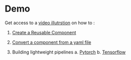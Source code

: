 # Demo

Get access to a [video illutrstion](https://drive.google.com/drive/folders/1rpHqe3cuk6FaUjrO2ly8Z5ByHJqnI_0p?usp=sharing) on how to :

   1. [Create a Reusable Component](https://drive.google.com/file/d/1dmCudsm5eDiPzlo96PPZsv2OcI3iy_3S/view?usp=sharing)
  
   2. [Convert a component from a yaml file](https://drive.google.com/file/d/1cQl9nF98tum1jGPcDaOUIAzwGPL0pGs9/view?usp=sharing)
    
   3. Building lightweight pipelines
             a.   [Pytorch](https://drive.google.com/file/d/17kifWnzyJ-9LWaKTDErOZ6JkHd1gEJ7n/view?usp=sharing)
             b.   [Tensorflow](https://drive.google.com/file/d/1BViCOaHVh1Cj-ta_KWVmioYxLdn8loeA/view?usp=sharing)
